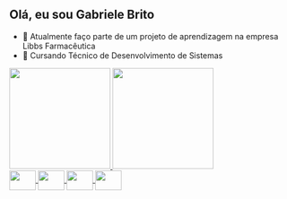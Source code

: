 ## Olá, eu sou Gabriele Brito

- 🔭 Atualmente faço parte de um projeto de aprendizagem na empresa Libbs Farmacêutica
- 🌱 Cursando Técnico de Desenvolvimento de Sistemas

<div>
  <a href="https://github.com/Gaby-britto">
  <img height="180em" src="https://github-readme-stats.vercel.app/api?username=Gaby-britto&show_icons=true&theme=dracula&include_all_commits=true&count_private=true"/>
  <img height="180em" src="https://github-readme-stats.vercel.app/api/top-langs/?username=gaby-britto&layout=compact&langs_count=16&theme=dracula"/>
</div>
<div>
   <img align="center" height="35" width="47" src="https://cdn.jsdelivr.net/gh/devicons/devicon@latest/icons/java/java-original.svg" />
   <img align="center" height="35" width="47" src="https://cdn.jsdelivr.net/gh/devicons/devicon@latest/icons/html5/html5-original.svg" />
   <img align="center" height="35" width="47" src="https://cdn.jsdelivr.net/gh/devicons/devicon@latest/icons/css3/css3-original.svg" />
   <img align="center" height="35" width="47" src="https://cdn.jsdelivr.net/gh/devicons/devicon@latest/icons/javascript/javascript-original.svg" />
</div>

##

